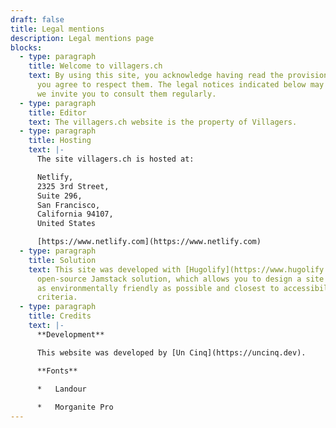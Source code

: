 ```yaml
---
draft: false
title: Legal mentions
description: Legal mentions page
blocks:
  - type: paragraph
    title: Welcome to villagers.ch
    text: By using this site, you acknowledge having read the provisions below and
      you agree to respect them. The legal notices indicated below may change,
      we invite you to consult them regularly.
  - type: paragraph
    title: Editor
    text: The villagers.ch website is the property of Villagers.
  - type: paragraph
    title: Hosting
    text: |-
      The site villagers.ch is hosted at:

      Netlify,  
      2325 3rd Street,  
      Suite 296,  
      San Francisco,  
      California 94107,  
      United States

      [https://www.netlify.com](https://www.netlify.com)
  - type: paragraph
    title: Solution
    text: This site was developed with [Hugolify](https://www.hugolify.io), an
      open-source Jamstack solution, which allows you to design a site that is
      as environmentally friendly as possible and closest to accessibility
      criteria.
  - type: paragraph
    title: Credits
    text: |-
      **Development**

      This website was developed by [Un Cinq](https://uncinq.dev).

      **Fonts**

      *   Landour
          
      *   Morganite Pro
---
```

